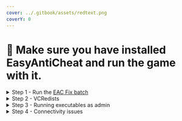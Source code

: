```yaml
---
cover: ../.gitbook/assets/redtext.png
coverY: 0
---
```


# 🔘 Make sure you have installed EasyAntiCheat and run the game with it.

<details>

<summary>Step 1 - Run the <a href="https://github.com/livingflore/BattleBitEACFix">EAC Fix batch</a> </summary>

1. Go to [github repo](https://github.com/livingflore/BattleBitEACFix).
2. Press ![](../.gitbook/assets/downloadbutton.svg) button.
3. Run the batch.
4. You should see output as shown [here](https://i.imgur.com/kHZGKkk.png).

</details>

<details>

<summary>Step 2 - VCRedists</summary>

Ensure that **BOTH** VCRedists installed properly - [x86](https://aka.ms/vs/17/release/vc\_redist.x86.exe) and [x64](https://aka.ms/vs/17/release/vc\_redist.x64.exe). When running installers you should see 3 buttons - repair, uninstall and cancel as on screenshot below. If you can't see it - proceed with installation.

<img src="../.gitbook/assets/vcredistx64.png" alt="" data-size="original">

<img src="../.gitbook/assets/vcredistx86.png" alt="" data-size="original">

</details>

<details>

<summary>Step 3 - Running executables as admin</summary>

Try running `BattlebitEAC.exe` or `EasyAntiCheat.exe` as admin located in installed files.

1. Right click on the game, then go to manage and click on Browse local files.

<img src="../.gitbook/assets/browse.png" alt="Right click on the game, then go to manage and click on Browse local files" data-size="original">

2. Right click on executable and click "Run as administrator".

<img src="../.gitbook/assets/runasadmin.png" alt="Right click on executable and click &#x22;Run as administrator&#x22;." data-size="original">

</details>

<details>

<summary>Step 4 - Connectivity issues</summary>

You might experience some issues with connection and therefore EAC can't reach its servers. Try using [Cloudflare WARP](https://1.1.1.1) or any private VPN on this matter.

</details>


